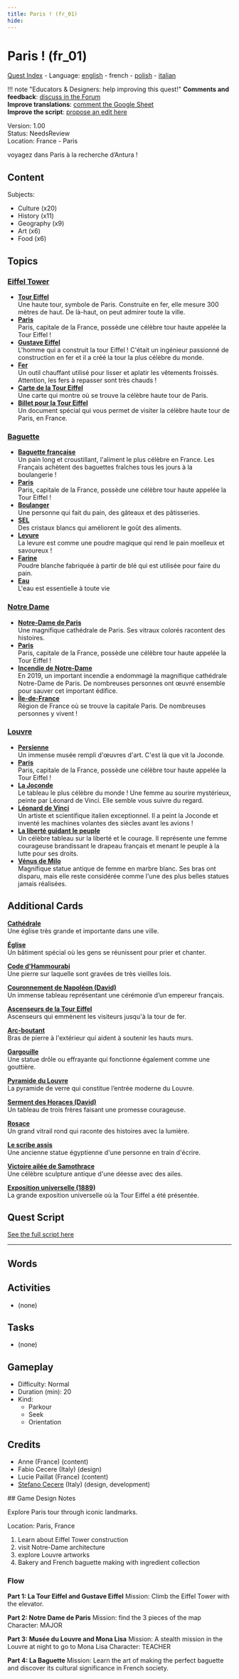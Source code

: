 ```yaml
---
title: Paris ! (fr_01)
hide:
---
```


# Paris ! (fr_01)
[Quest Index](./index.fr.md) - Language: [english](./fr_01.md) - french - [polish](./fr_01.pl.md) - [italian](./fr_01.it.md)

!!! note "Educators & Designers: help improving this quest!"
    **Comments and feedback**: [discuss in the Forum](https://antura.discourse.group/t/fr-01-paris/23/1)  
    **Improve translations**: [comment the Google Sheet](https://docs.google.com/spreadsheets/d/1FPFOy8CHor5ArSg57xMuPAG7WM27-ecDOiU-OmtHgjw/edit?gid=755037318#gid=755037318)  
    **Improve the script**: [propose an edit here](https://github.com/vgwb/Antura/blob/main/Assets/_discover/_quests/FR_01%20Paris/FR_01%20Paris%20-%20Yarn%20Script.yarn)  

Version: 1.00  
Status: NeedsReview  
Location: France - Paris

voyagez dans Paris à la recherche d’Antura !

## Content
Subjects: 

  - Culture (x20)
  - History (x11)
  - Geography (x9)
  - Art (x6)
  - Food (x6)

## Topics
### [Eiffel Tower](./../topics/index.md#eiffel-tower)

  - **[Tour Eiffel](./../cards/index.md#eiffel_tower)**  
    Une haute tour, symbole de Paris. Construite en fer, elle mesure 300 mètres de haut. De là-haut, on peut admirer toute la ville.  
  - **[Paris](./../cards/index.md#capital_paris)**  
    Paris, capitale de la France, possède une célèbre tour haute appelée la Tour Eiffel !  
  - **[Gustave Eiffel](./../cards/index.md#gustave_eiffel)**  
    L'homme qui a construit la tour Eiffel ! C'était un ingénieur passionné de construction en fer et il a créé la tour la plus célèbre du monde.  
  - **[Fer](./../cards/index.md#iron_material)**  
    Un outil chauffant utilisé pour lisser et aplatir les vêtements froissés. Attention, les fers à repasser sont très chauds !  
  - **[Carte de la Tour Eiffel](./../cards/index.md#eiffel_tower_map)**  
    Une carte qui montre où se trouve la célèbre haute tour de Paris.  
  - **[Billet pour la Tour Eiffel](./../cards/index.md#eiffel_tower_ticket)**  
    Un document spécial qui vous permet de visiter la célèbre haute tour de Paris, en France.  
### [Baguette](./../topics/index.md#baguette)

  - **[Baguette française](./../cards/index.md#food_baguette)**  
    Un pain long et croustillant, l'aliment le plus célèbre en France. Les Français achètent des baguettes fraîches tous les jours à la boulangerie !  
  - **[Paris](./../cards/index.md#capital_paris)**  
    Paris, capitale de la France, possède une célèbre tour haute appelée la Tour Eiffel !  
  - **[Boulanger](./../cards/index.md#person_baker)**  
    Une personne qui fait du pain, des gâteaux et des pâtisseries.  
  - **[SEL](./../cards/index.md#food_salt)**  
    Des cristaux blancs qui améliorent le goût des aliments.  
  - **[Levure](./../cards/index.md#food_yeast)**  
    La levure est comme une poudre magique qui rend le pain moelleux et savoureux !  
  - **[Farine](./../cards/index.md#food_flour)**  
    Poudre blanche fabriquée à partir de blé qui est utilisée pour faire du pain.  
  - **[Eau](./../cards/index.md#food_water)**  
    L'eau est essentielle à toute vie  
### [Notre Dame](./../topics/index.md#notredame)

  - **[Notre-Dame de Paris](./../cards/index.md#notre_dame_de_paris)**  
    Une magnifique cathédrale de Paris. Ses vitraux colorés racontent des histoires.  
  - **[Paris](./../cards/index.md#capital_paris)**  
    Paris, capitale de la France, possède une célèbre tour haute appelée la Tour Eiffel !  
  - **[Incendie de Notre-Dame](./../cards/index.md#notre_dame_de_paris_fire)**  
    En 2019, un important incendie a endommagé la magnifique cathédrale Notre-Dame de Paris. De nombreuses personnes ont œuvré ensemble pour sauver cet important édifice.  
  - **[Île-de-France](./../cards/index.md#ile_de_france)**  
    Région de France où se trouve la capitale Paris. De nombreuses personnes y vivent !  
### [Louvre](./../topics/index.md#louvre)

  - **[Persienne](./../cards/index.md#louvre)**  
    Un immense musée rempli d'œuvres d'art. C'est là que vit la Joconde.  
  - **[Paris](./../cards/index.md#capital_paris)**  
    Paris, capitale de la France, possède une célèbre tour haute appelée la Tour Eiffel !  
  - **[La Joconde](./../cards/index.md#art_monalisa)**  
    Le tableau le plus célèbre du monde ! Une femme au sourire mystérieux, peinte par Léonard de Vinci. Elle semble vous suivre du regard.  
  - **[Léonard de Vinci](./../cards/index.md#person_leonardodavinci)**  
    Un artiste et scientifique italien exceptionnel. Il a peint la Joconde et inventé les machines volantes des siècles avant les avions !  
  - **[La liberté guidant le peuple](./../cards/index.md#art_liberty_leading_the_people)**  
    Un célèbre tableau sur la liberté et le courage. Il représente une femme courageuse brandissant le drapeau français et menant le peuple à la lutte pour ses droits.  
  - **[Vénus de Milo](./../cards/index.md#art_venus_milo)**  
    Magnifique statue antique de femme en marbre blanc. Ses bras ont disparu, mais elle reste considérée comme l'une des plus belles statues jamais réalisées.  

## Additional Cards
**[Cathédrale](./../cards/index.md#cathedral)**  
Une église très grande et importante dans une ville.  

**[Église](./../cards/index.md#church)**  
Un bâtiment spécial où les gens se réunissent pour prier et chanter.  

**[Code d'Hammourabi](./../cards/index.md#code_of_hammurabi)**  
Une pierre sur laquelle sont gravées de très vieilles lois.  

**[Couronnement de Napoléon (David)](./../cards/index.md#coronation_of_napoleon_david)**  
Un immense tableau représentant une cérémonie d’un empereur français.  

**[Ascenseurs de la Tour Eiffel](./../cards/index.md#eiffel_tower_elevators)**  
Ascenseurs qui emmènent les visiteurs jusqu'à la tour de fer.  

**[Arc-boutant](./../cards/index.md#flying_buttress)**  
Bras de pierre à l'extérieur qui aident à soutenir les hauts murs.  

**[Gargouille](./../cards/index.md#gargoyle)**  
Une statue drôle ou effrayante qui fonctionne également comme une gouttière.  

**[Pyramide du Louvre](./../cards/index.md#louvre_pyramid)**  
La pyramide de verre qui constitue l’entrée moderne du Louvre.  

**[Serment des Horaces (David)](./../cards/index.md#oath_of_the_horatii_david)**  
Un tableau de trois frères faisant une promesse courageuse.  

**[Rosace](./../cards/index.md#rose_window)**  
Un grand vitrail rond qui raconte des histoires avec la lumière.  

**[Le scribe assis](./../cards/index.md#the_seated_scribe)**  
Une ancienne statue égyptienne d'une personne en train d'écrire.  

**[Victoire ailée de Samothrace](./../cards/index.md#winged_victory_of_samothrace)**  
Une célèbre sculpture antique d'une déesse avec des ailes.  

**[Exposition universelle (1889)](./../cards/index.md#worlds_fair_1889)**  
La grande exposition universelle où la Tour Eiffel a été présentée.  

## Quest Script

[See the full script here](./fr_01-script.fr.md)

---

## Words
## Activities
- (none)

## Tasks
- (none)
## Gameplay
- Difficulty: Normal
- Duration (min): 20
- Kind:
  - Parkour
  - Seek
  - Orientation
## Credits
- Anne (France) (content)
- Fabio Cecere (Italy) (design)
- Lucie Paillat (France) (content)
- [Stefano Cecere](https://stefanocecere.com) (Italy) (design, development)

## Game Design Notes

Explore Paris tour through iconic landmarks. 

Location:
Paris, France

1. Learn about Eiffel Tower construction
2. visit Notre-Dame architecture
3. explore Louvre artworks
4. Bakery and French baguette making with ingredient collection

### Flow

**Part 1: La Tour Eiffel and Gustave Eiffel**
Mission: Climb the Eiffel Tower with the elevator.

**Part 2: Notre Dame de Paris**
Mission: find the 3 pieces of the map
Character: MAJOR

**Part 3: Musée du Louvre and Mona Lisa**
Mission: A stealth mission in the Louvre at night to go to Mona Lisa
Character: TEACHER

**Part 4: La Baguette**
Mission: Learn the art of making the perfect baguette and discover its cultural significance in French society.

